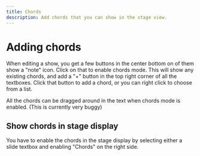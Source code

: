 ```yaml
---
title: Chords
description: Add chords that you can show in the stage view.
---
```


# Adding chords

When editing a show, you get a few buttons in the center bottom on of them show a "note" icon. Click on that to enable chords mode. This will show any existing chords, and add a "+" button in the top right corner of all the textboxes. Click that button to add a chord, or you can right click to choose from a list.

All the chords can be dragged around in the text when chords mode is enabled. (This is currently very buggy)

## Show chords in stage display

You have to enable the chords in the stage display by selecting either a slide textbox and enabling "Chords" on the right side.
